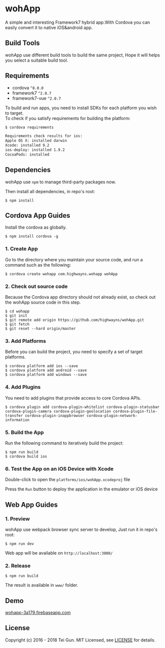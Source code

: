 wohApp
=====

A simple and interesting Framework7 hybrid app.With Cordova you can easily convert it to native iOS&android app.

## Build Tools

wohApp use different build tools to build the same project, Hope it will helps you select a suitable build tool.

## Requirements

* cordova `^8.0.0`
* framework7 `^2.0.7`
* framework7-vue `^2.0.7`

To build and run apps, you need to install SDKs for each platform you wish to target.  
To check if you satisfy requirements for building the platform:

``` bash
$ cordova requirements

Requirements check results for ios:
Apple OS X: installed darwin
Xcode: installed 9.2
ios-deploy: installed 1.9.2
CocoaPods: installed

```

## Dependencies

wohApp use `npm` to manage third-party packages now.

Then install all dependencies, in repo's root:

```
$ npm install 
```

## Cordova App Guides

Install the cordova as globally.

```
$ npm install cordova -g
```

### 1. Create App

Go to the directory where you maintain your source code, and run a command such as the following:

```
$ cordova create wohapp com.highwayns.wohapp wohApp
```

### 2. Check out source code

Because the Cordova app directory should not already exist, so check out the wohApp source code in this step.

```
$ cd wohapp  
$ git init   
$ git remote add origin https://github.com/highwayns/wohApp.git  
$ git fetch  
$ git reset --hard origin/master  
```

### 3. Add Platforms

Before you can build the project, you need to specify a set of target platforms.

```
$ cordova platform add ios --save
$ cordova platform add android --save
$ cordova platform add windows --save
```

### 4. Add Plugins

You need to add plugins that provide access to core Cordova APIs.

```
$ cordova plugin add cordova-plugin-whitelist cordova-plugin-statusbar cordova-plugin-camera cordova-plugin-geolocation cordova-plugin-file-transfer cordova-plugin-inappbrowser cordova-plugin-network-information
```

### 5. Build the App

Run the following command to iteratively build the project:

```
$ npm run build
$ cordova build ios
```

### 6. Test the App on an iOS Device with Xcode

Double-click to open the `platforms/ios/wohApp.xcodeproj` file

Press the `Run` button to deploy the application in the emulator or iOS device

## Web App Guides

### 1. Preview

wohApp use webpack browser sync server to develop, Just run it in repo's root:

```
$ npm run dev
```

Web app will be available on `http://localhost:3000/`

### 2. Release

```
$ npm run build
```

The result is available in `www/` folder.

## Demo

[wohapp-3a179.firebaseapp.com](http://wohapp-3a179.firebaseapp.com/)

## License

Copyright (c) 2016 - 2018 Tei Gun. MIT Licensed, see [LICENSE] for details.

[http://highwayns.com/]: http://highwayns.com/
[LICENSE]:https://github.com/highwayns/wohApp/blob/master/LICENSE.md
